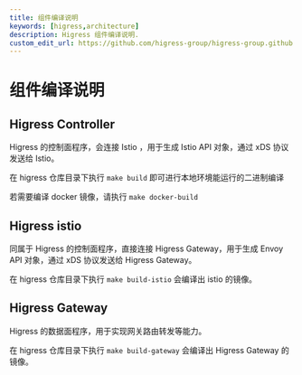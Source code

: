 ```yaml
---
title: 组件编译说明
keywords: [higress,architecture]
description: Higress 组件编译说明.
custom_edit_url: https://github.com/higress-group/higress-group.github.io/blob/master/i18n/zh-cn/docusaurus-plugin-content-docs/current/dev/architecture.md
---
```


# 组件编译说明

## Higress Controller

Higress 的控制面程序，会连接 Istio ，用于生成 Istio API 对象，通过 xDS 协议发送给 Istio。

在 higress 仓库目录下执行 `make build` 即可进行本地环境能运行的二进制编译

若需要编译 docker 镜像，请执行 `make docker-build`


## Higress istio

同属于 Higress 的控制面程序，直接连接 Higress Gateway，用于生成 Envoy API 对象，通过 xDS 协议发送给 Higress Gateway。


在 higress 仓库目录下执行 `make build-istio` 会编译出 istio 的镜像。


## Higress Gateway

Higress 的数据面程序，用于实现网关路由转发等能力。

在 higress 仓库目录下执行 `make build-gateway` 会编译出 Higress Gateway 的镜像。
